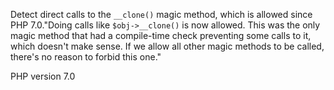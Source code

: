 Detect direct calls to the `__clone()` magic method, which is allowed since PHP 7.0."Doing calls like `$obj->__clone()` is now allowed. This was the only magic method
 that had a compile-time check preventing some calls to it, which doesn't make sense.
 If we allow all other magic methods to be called, there's no reason to forbid this one."

PHP version 7.0